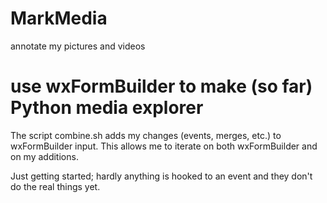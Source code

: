 # MarkMedia
annotate my pictures and videos

# use wxFormBuilder to make (so far) Python media explorer
The script combine.sh adds my changes (events, merges, etc.) to wxFormBuilder input.
This allows me to iterate on both wxFormBuilder and on my additions.

Just getting started; hardly anything is hooked to an event and they don't do the real things yet.
